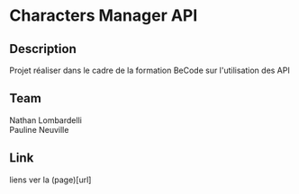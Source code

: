 # Characters Manager API

## Description

Projet réaliser dans le cadre de la formation BeCode sur l'utilisation des API

## Team

Nathan Lombardelli <br>
Pauline Neuville

## Link

liens ver la (page)[url]
